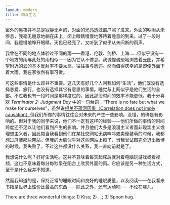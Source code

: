 ```yaml
---
layout: modern
title: 雨与生活
---
```


窗外的黑夜并不总是寂静无声的，对面的光亮透过窗户照了进来。外面的吵闹从未停息，我毫无睡意地躺在床上，闭上眼睛慢慢地等待着睡意的到来。过了一段时间，我缓慢地睁开眼睛，天色已经亮了，又听到了似乎从未间断的雨声。

我曾在不同的地点体验过不同的雨——香港、伦敦、剑桥、上海……但似乎没有一个地方的雨与此处的雨相似——因为它从不停息。我诚惶诚恐地浏览着云图，并希望附近的云的基本反射率不要太高，往往事与愿违。然而值得庆幸的是即便外面下着大雨，我在家依然有事可做。

可这些事情是什么却并不重要。这几天有好几个人问我如何“生活”，他们既没有选择恋爱、旅行，也没有选择其它有意思的事情。睡觉与上网似乎是他们生活的全部。不过我也有一段时间是那样度过的，因此那段时间的效率不能更低。我十分喜欢 *Terminator 2: Judgment Day* 中的一句台词：“There is no fate but what we make for ourselves”，虽然说[相关不蕴涵因果（Correlation does not imply causation）](http://en.wikipedia.org/wiki/Correlation_does_not_imply_causation)但我们所做的事情往往会对未来的产生一些影响。没错，的确是有影响的。但对于我的同学来说，他们不一定有这样的经验——他们所做的事情的时间跨度还不足以让他们看到产生的影响。并且他们大多是浪漫主义者而非现实主义或理想主义者，因此每当我看到他们在某社交网站无病呻吟或卖傻装萌的时候，我都想过屏蔽那些网站。但我的大脑似乎对这些网站上瘾了，当我曾试图完全退出微博的时候，我失败了。不过这些都没什么关系，我一直向前就是了。

我想说什么呢？好好生活吧。这并不意味着每天起床后就对着电脑玩游戏或看视频，这也不意味着每分每秒呆在阳台上欣赏外面的雨。它应该是另一种生活方式，至于是什么我并不知道。

然而我知道的是，保持正常的睡眠时间和良好的睡眠质量，以及阅读——在我看来书籍是世界上性价比最高的东西——除此之外，还有运动吧——不论在哪儿。

There are three wonderful things: 1) Kiss; 2) ...; 3) Spoon hug.